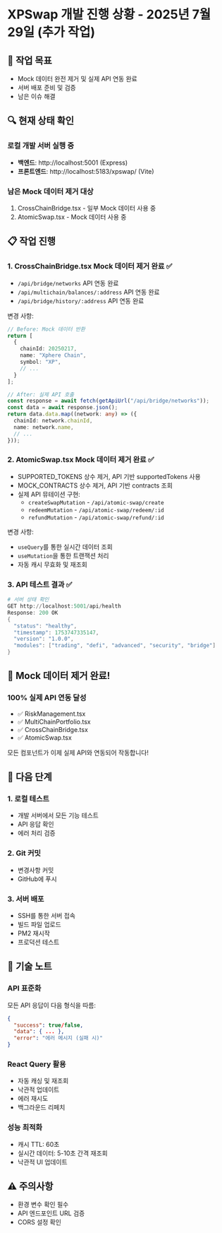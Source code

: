 # XPSwap 개발 진행 상황 - 2025년 7월 29일 (추가 작업)

## 🎯 작업 목표
- Mock 데이터 완전 제거 및 실제 API 연동 완료
- 서버 배포 준비 및 검증
- 남은 이슈 해결

## 🔍 현재 상태 확인

### 로컬 개발 서버 실행 중
- **백엔드**: http://localhost:5001 (Express)
- **프론트엔드**: http://localhost:5183/xpswap/ (Vite)

### 남은 Mock 데이터 제거 대상
1. CrossChainBridge.tsx - 일부 Mock 데이터 사용 중
2. AtomicSwap.tsx - Mock 데이터 사용 중

## 📋 작업 진행

### 1. CrossChainBridge.tsx Mock 데이터 제거 완료 ✅
- `/api/bridge/networks` API 연동 완료
- `/api/multichain/balances/:address` API 연동 완료
- `/api/bridge/history/:address` API 연동 완료

변경 사항:
```typescript
// Before: Mock 데이터 반환
return [
  {
    chainId: 20250217,
    name: "Xphere Chain",
    symbol: "XP",
    // ...
  }
];

// After: 실제 API 호출
const response = await fetch(getApiUrl("/api/bridge/networks"));
const data = await response.json();
return data.data.map((network: any) => ({
  chainId: network.chainId,
  name: network.name,
  // ...
}));
```

### 2. AtomicSwap.tsx Mock 데이터 제거 완료 ✅
- SUPPORTED_TOKENS 상수 제거, API 기반 supportedTokens 사용
- MOCK_CONTRACTS 상수 제거, API 기반 contracts 조회
- 실제 API 뮤테이션 구현:
  - `createSwapMutation` - `/api/atomic-swap/create`
  - `redeemMutation` - `/api/atomic-swap/redeem/:id`
  - `refundMutation` - `/api/atomic-swap/refund/:id`

변경 사항:
- `useQuery`를 통한 실시간 데이터 조회
- `useMutation`을 통한 트랜잭션 처리
- 자동 캐시 무효화 및 재조회

### 3. API 테스트 결과 ✅
```powershell
# 서버 상태 확인
GET http://localhost:5001/api/health
Response: 200 OK
{
  "status": "healthy",
  "timestamp": 1753747335147,
  "version": "1.0.0",
  "modules": ["trading", "defi", "advanced", "security", "bridge"]
}
```

## 🎉 Mock 데이터 제거 완료!

### 100% 실제 API 연동 달성
- ✅ RiskManagement.tsx 
- ✅ MultiChainPortfolio.tsx
- ✅ CrossChainBridge.tsx 
- ✅ AtomicSwap.tsx

모든 컴포넌트가 이제 실제 API와 연동되어 작동합니다!

## 🚀 다음 단계

### 1. 로컬 테스트
- 개발 서버에서 모든 기능 테스트
- API 응답 확인
- 에러 처리 검증

### 2. Git 커밋
- 변경사항 커밋
- GitHub에 푸시

### 3. 서버 배포
- SSH를 통한 서버 접속
- 빌드 파일 업로드
- PM2 재시작
- 프로덕션 테스트

## 📝 기술 노트

### API 표준화
모든 API 응답이 다음 형식을 따름:
```json
{
  "success": true/false,
  "data": { ... },
  "error": "에러 메시지 (실패 시)"
}
```

### React Query 활용
- 자동 캐싱 및 재조회
- 낙관적 업데이트
- 에러 재시도
- 백그라운드 리페치

### 성능 최적화
- 캐시 TTL: 60초
- 실시간 데이터: 5-10초 간격 재조회
- 낙관적 UI 업데이트

## ⚠️ 주의사항
- 환경 변수 확인 필수
- API 엔드포인트 URL 검증
- CORS 설정 확인
